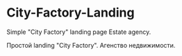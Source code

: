# City-Factory-Landing
Simple "City Factory" landing page
Estate agency.

Простой landing "City Factory".
Агенство недвижимости.
